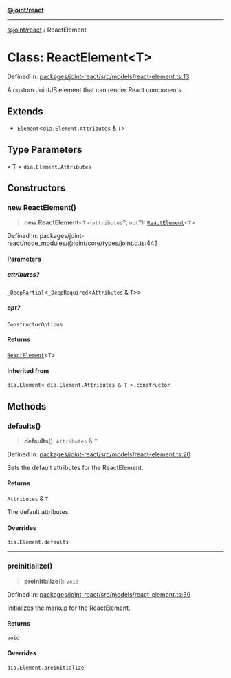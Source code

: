 [**@joint/react**](../README.md)

***

[@joint/react](../README.md) / ReactElement

# Class: ReactElement\<T\>

Defined in: [packages/joint-react/src/models/react-element.ts:13](https://github.com/samuelgja/joint/blob/5100bfa1707e62a58cc3b7833d30969c8c4b52ed/packages/joint-react/src/models/react-element.ts#L13)

A custom JointJS element that can render React components.

## Extends

- `Element`\<`dia.Element.Attributes` & `T`\>

## Type Parameters

• **T** = `dia.Element.Attributes`

## Constructors

### new ReactElement()

> **new ReactElement**\<`T`\>(`attributes`?, `opt`?): [`ReactElement`](ReactElement.md)\<`T`\>

Defined in: packages/joint-react/node\_modules/@joint/core/types/joint.d.ts:443

#### Parameters

##### attributes?

`_DeepPartial`\<`_DeepRequired`\<`Attributes` & `T`\>\>

##### opt?

`ConstructorOptions`

#### Returns

[`ReactElement`](ReactElement.md)\<`T`\>

#### Inherited from

`dia.Element< dia.Element.Attributes & T >.constructor`

## Methods

### defaults()

> **defaults**(): `Attributes` & `T`

Defined in: [packages/joint-react/src/models/react-element.ts:20](https://github.com/samuelgja/joint/blob/5100bfa1707e62a58cc3b7833d30969c8c4b52ed/packages/joint-react/src/models/react-element.ts#L20)

Sets the default attributes for the ReactElement.

#### Returns

`Attributes` & `T`

The default attributes.

#### Overrides

`dia.Element.defaults`

***

### preinitialize()

> **preinitialize**(): `void`

Defined in: [packages/joint-react/src/models/react-element.ts:39](https://github.com/samuelgja/joint/blob/5100bfa1707e62a58cc3b7833d30969c8c4b52ed/packages/joint-react/src/models/react-element.ts#L39)

Initializes the markup for the ReactElement.

#### Returns

`void`

#### Overrides

`dia.Element.preinitialize`
